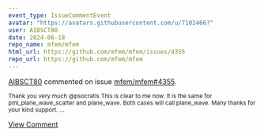```yaml
---
event_type: IssueCommentEvent
avatar: "https://avatars.githubusercontent.com/u/7102466?"
user: AIBSCT80
date: 2024-06-18
repo_name: mfem/mfem
html_url: https://github.com/mfem/mfem/issues/4355
repo_url: https://github.com/mfem/mfem
---
```


<a href='https://github.com/AIBSCT80' target='_blank'>AIBSCT80</a> commented on issue <a href='https://github.com/mfem/mfem/issues/4355' target='_blank'>mfem/mfem#4355</a>.

<small>Thank you very much @psocratis    This is clear to me now.  It is the same for pml_plane_wave_scatter and  plane_wave. Both cases will call plane_wave.  Many thanks for your kind support. ...</small>

<a href='https://github.com/mfem/mfem/issues/4355' target='_blank'>View Comment</a>